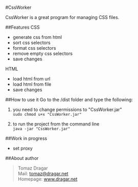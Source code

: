#CssWorker

CssWorker is a great program for managing CSS files.<br/>

##Features
CSS<br/>
- generate css from html<br/>
- sort css selectors<br/>
- format css selectors<br/>
- remove empty css selectors<br/>
- save changes<br/>

HTML<br/>
- load html from url<br/>
- load html from file<br/>
- save changes<br/>

##How to use it
Go to the /dist folder and type the following:

1. you need to change permissions to "CssWorker.jar"<br/>
```sudo chmod u+x "CssWorker.jar"```

2. to run the project from the command line <br/>
```java -jar "CssWorker.jar"```

##Work in progress
<br/>
- set proxy


##About author
>Tomaz Dragar<br/>
>Mail: tomaz@dragar.net<br/>
>Homepage: www.dragar.net